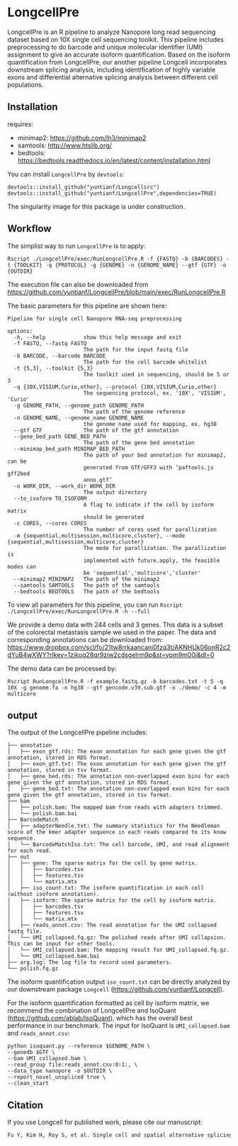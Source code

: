 # LongcellPre
LongcellPre is an R pipeline to analyze Nanopore long read sequencing dataset based on 10X single cell sequencing toolkit. This pipeline includes preprocessing to do barcode and unique molecular identifier (UMI) assignment to give an accurate isoform quantification. Based on the isoform quantification from LongcellPre, our another  pipeline Longcell incorporates downstream splicing analysis, including identification of highly variable exons and differential alternative splicing analysis between different cell populations.

## Installation
requires:  
- minimap2: https://github.com/lh3/minimap2
- samtools: http://www.htslib.org/
- bedtools: https://bedtools.readthedocs.io/en/latest/content/installation.html

You can install `LongcellPre` by `devtools`:
```
devtools::install_github("yuntianf/Longcellsrc")
devtools::install_github("yuntianf/LongcellPre",dependencies=TRUE)
```
The singularity image for this package is under construction.

## Workflow
The simplist way to run `LongcellPre` is to apply:
```
Rscript ./LongcellPre/exec/RunLongcellPre.R -f {FASTQ} -b {BARCODES} -t {TOOLKIT} -q {PROTOCOL} -g {GENOME} -n {GENOME_NAME} --gtf {GTF} -o {OUTDIR}
```
The execution file can also be downloaded from https://github.com/yuntianf/LongcellPre/blob/main/exec/RunLongcellPre.R


The basic parameters for this pipeline are shown here:
```
Pipeline for single cell Nanopore RNA-seq preprocessing

options:
  -h, --help            show this help message and exit
  -f FASTQ, --fastq FASTQ
                        The path for the input fastq file
  -b BARCODE, --barcode BARCODE
                        The path for the cell barcode whitelist
  -t {5,3}, --toolkit {5,3}
                        The toolkit used in sequencing, should be 5 or 3
  -q {10X,VISIUM,Curio,other}, --protocol {10X,VISIUM,Curio,other}
                        The sequencing protocol, ex. '10X', 'VISIUM', 'Curio'
  -g GENOME_PATH, --genome_path GENOME_PATH
                        The path of the genome reference
  -n GENOME_NAME, --genome_name GENOME_NAME
                        the genome name used for mapping, ex. hg38
  --gtf GTF             The path of the gtf annotation
  --gene_bed_path GENE_BED_PATH
                        The path of the gene bed annotation
  --minimap_bed_path MINIMAP_BED_PATH
                        The path of your bed annotation for minimap2, can be
                        generated from GTF/GFF3 with ‘paftools.js gff2bed
                        anno.gtf’
  -o WORK_DIR, --work_dir WORK_DIR
                        The output directory
  --to_isoform TO_ISOFORM
                        A flag to indicate if the cell by isoform matrix
                        should be generated
  -c CORES, --cores CORES
                        The number of cores used for parallization
  -m {sequential,multisession,multicore,cluster}, --mode {sequential,multisession,multicore,cluster}
                        The mode for parallization. The parallization is
                        implemented with future.apply, the feasible modes can
                        be 'sequential','multicore','cluster'
  --minimap2 MINIMAP2   The path of the minimap2
  --samtools SAMTOOLS   The path of the samtools
  --bedtools BEDTOOLS   The path of the bedtools
```
To view all parameters for this pipeline, you can run `Rscript ./LongcellPre/exec/RunLongcellPre.R -h --full`

We provide a demo data with 244 cells and 3 genes. This data is a subset of the colorectal metastasis sample we used in the paper. The data and corresponding annotations can be downloaded from: 
https://www.dropbox.com/scl/fo/21tw8rrkaancani0fzq3t/AKNHUk06onR2c2dYuB4wXWY?rlkey=1zikug28qr9ziw2cdsgelrm9p&st=ypm9m00i&dl=0

The demo data can be processed by:
```
Rscript RunLongcellPre.R -f example.fastq.gz -b barcodes.txt -t 5 -q 10X -g genome.fa -n hg38 --gtf gencode.v39.sub.gtf -o ./demo/ -c 4 -m multicore
```

## output
The output of the LongcellPre pipeline includes:
```
├── annotation
│   ├── exon_gtf.rds: The exon annotation for each gene given the gtf annotation, stored in RDS format.
│   ├── exon_gtf.txt: The exon annotation for each gene given the gtf annotation, stored in tsv format.
│   ├── gene_bed.rds: The annotation non-overlapped exon bins for each gene given the gtf annotation, stored in RDS format.
│   ├── gene_bed.txt: The annotation non-overlapped exon bins for each gene given the gtf annotation, stored in tsv format.
├── bam
│   ├── polish.bam: The mapped bam from reads with adapters trimmed.
│   └── polish.bam.bai
├── BarcodeMatch
│   ├── adapterNeedle.txt: The summary statistics for the Needleman score of the kmer adapter sequence in each reads compared to its know sequence.
│   └── BarcodeMatchIso.txt: The cell barcode, UMI, and read alignment for each read.
├── out
│   ├── gene: The sparse matrix for the cell by gene matrix.
│   │   ├── barcodes.tsv
│   │   ├── features.tsv
│   │   └── matrix.mtx
│   ├── iso_count.txt: The isoform quantification in each cell (without isoform annotation).
│   ├── isoform: The sparse matrix for the cell by isoform matrix.
│   │   ├── barcodes.tsv
│   │   ├── features.tsv
│   │   └── matrix.mtx
│   ├── reads_annot.csv: The read annotation for the UMI collapsed fastq file.
│   └── UMI_collapsed.fq.gz: The polished reads after UMI collapsion. This can be input for other tools.
│   └── UMI_collapsed.bam: The mapping result for UMI_collapsed.fq.gz.
│   └── UMI_collapsed.bam.bai
├── arg.log: The log file to record used parameters.
└── polish.fq.gz
```
The isoform quantification output `iso_count.txt` can be directly analyzed by our downstream package `Longcell` (https://github.com/yuntianf/Longcell).

For the isoform quantification formatted as cell by isoform matrix, we recommend the combination of LongcellPre and IsoQuant (https://github.com/ablab/IsoQuant), which has the overall best performance in our benchmark. The input for IsoQuant is `UMI_collapsed.bam` and `reads_annot.csv`:
```
python isoquant.py --reference $GENOME_PATH \
--genedb $GTF \
--bam UMI_collapsed.bam \
--read_group file:reads_annot.csv:0:1:, \
--data_type nanopore -o $OUTDIR \
--report_novel_unspliced true \
--clean_start
```

## Citation

If you use Longcell for published work, please cite our manuscript:

``` r
Fu Y, Kim H, Roy S, et al. Single cell and spatial alternative splicing analysis with Nanopore long read sequencing[J]. Nature Communications, 2025, 16(1): 6654.
```
